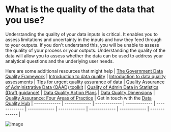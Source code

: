 # What is the quality of the data that you use?



Understanding the quality of your data inputs is critical. It enables you to assess limitations and uncertainty in the inputs and how they feed through to your outputs. If you don't understand this, you will be unable to assess the quality of your process or your outputs. Understanding the quality of the data will allow you to assess whether the data can be used to address your analytical questions and the underlying user needs.

Here are some additional resources that might help
| [The Government Data Quality Framework](https://www.gov.uk/government/publications/the-government-data-quality-framework/the-government-data-quality-framework) |  [Introduction to data quality](https://bpi-courses.github.io/Introduction_to_Data_Quality/) |  [Introduction to data quality assessments](https://bpi-courses.github.io/Introduction_to_data_quality_assessments/) | [Tips for urgent quality assurance of data](https://analysisfunction.civilservice.gov.uk/policy-store/tips-for-urgent-quality-assurance-of-data/) | [Quality Assurance of Administrative Data (QAAD) toolkit](https://osr.statisticsauthority.gov.uk/guidance/administrative-data-and-official-statistics/) | [Quality of Admin Data in Statistics (Draft guidance)](https://best-practice-and-impact.github.io/admin-data-quality-stats/index.html) | [Data Quality Action Plans](https://bpi-courses.github.io/Data-Quality-Action-Plans/) | [Data Quality Dimensions](https://www.gov.uk/government/news/meet-the-data-quality-dimensions) | [Quality Assurance: Four Areas of Practice](https://osr.statisticsauthority.gov.uk/guidance/administrative-data-and-official-statistics/quality-assurance-four-key-areas-of-practice/) | Get in touch with the [Data Quality Hub](mailto:DQHub@ons.gov.uk)
| ------------- | ------------- | ------------- | ------------- | ------------- | ------------- | ------------- | ------------- | ------------- | ------------- |



![image](https://user-images.githubusercontent.com/92517253/194824005-cb1b7d6f-3c5c-4e81-8619-e6257faf003a.png)
